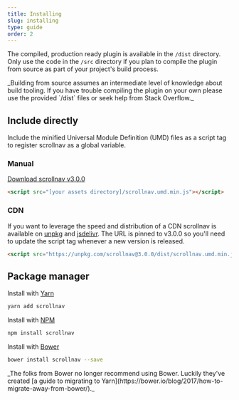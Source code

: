 ```yaml
---
title: Installing
slug: installing
type: guide
order: 2
---
```


The compiled, production ready plugin is available in the `/dist` directory.
Only use the code in the `/src` directory if you plan to compile the plugin from
source as part of your project's build process.

<p class="article-note">_Building from source assumes an intermediate level of
knowledge about build tooling. If you have trouble compiling the plugin on your
own please use the provided `/dist` files or seek help from Stack Overflow._</p>

## Include directly

Include the minified Universal Module Definition (UMD) files as a script tag to
register scrollnav as a global variable.

### Manual

<a class="btn btn--outline"
href="https://unpkg.com/scrollnav@3.0.0/dist/scrollnav.umd.min.js"
title="Download scrollnav from unpkg.com">
  Download scrollnav v3.0.0
</a>

```html
<script src="[your assets directory]/scrollnav.umd.min.js"></script>
```
### CDN

If you want to leverage the speed and distribution of a CDN scrollnav is
available on [unpkg](https://unpkg.com/scrollnav@3.0.0/) and
[jsdelivr](https://cdn.jsdelivr.net/npm/scrollnav@3.0.0/). The URL is pinned to
v3.0.0 so you'll need to update the script tag whenever a new version is released.

```html
<script src="https://unpkg.com/scrollnav@3.0.0/dist/scrollnav.umd.min.js"></script>
```

## Package manager

Install with [Yarn](tktktk)

```bash
yarn add scrollnav
```

Install with [NPM](tktktk)

```bash
npm install scrollnav
```

Install with [Bower](tktktk)

```bash
bower install scrollnav --save
```

<p class="article-note">_The folks from Bower no longer recommend using Bower.
Luckily they've created
[a guide to migrating to Yarn](https://bower.io/blog/2017/how-to-migrate-away-from-bower/)._
</p>
